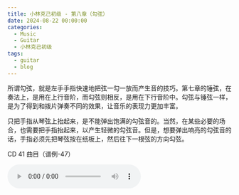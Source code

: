 ```yaml
---
title: 小林克己初级 - 第八章（勾弦）
date: 2024-08-22 00:00:00
categories:
  - Music
  - Guitar
  - 小林克己初级
tags:
  - guitar
  - blog
---
```


所谓勾弦，就是左手手指快速地把弦一勾一放而产生音的技巧。第七章的锤弦，在奏法上，是用在上行音阶，而勾弦则相反，是用在下行音阶中。勾弦与锤弦一样，是为了得到和拨片弹奏不同的效果，让音乐的表现力更加丰富。

只把手指从琴弦上抬起来，是不能弹出饱满的勾弦音的。当然，在某些必要的场合，也需要把手指抬起来，以产生轻微的勾弦音。但是，想要弹出响亮的勾弦音的话，手指必须先把琴弦按在纸板上，然后往下一根弦的方向勾弦。

<!-- more -->

CD 41 曲目（谱例-47）

<audio controls src="/guitar-lin-c/cd-041.mp3" />

CD 42 曲目（谱例-48）

<audio controls src="/guitar-lin-c/cd-042.mp3" />

CD 43 曲目（谱例-49）

<audio controls src="/guitar-lin-c/cd-043.mp3" />

CD 44 曲目（谱例-50）

<audio controls src="/guitar-lin-c/cd-044.mp3" />

CD 45 曲目（谱例-51）

<audio controls src="/guitar-lin-c/cd-045.1.mp3" />

<br />

<audio controls src="/guitar-lin-c/cd-045.2.mp3" />

CD 47 曲目（勾弦）

<audio controls src="/guitar-lin-c/cd-047.mp3" />
